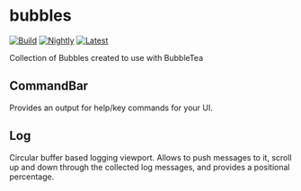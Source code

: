 # bubbles

[![Build](https://github.com/rebay1982/bubbles/actions/workflows/go.yml/badge.svg)](https://github.com/rebay1982/bubbles/actions/workflows/go.yml)
[![Nightly](https://github.com/rebay1982/bubbles/actions/workflows/nightly.yml/badge.svg)](https://github.com/rebay1982/bubbles/actions/workflows/nightly.yml)
[![Latest](https://github.com/rebay1982/bubbles/actions/workflows/go.yml/badge.svg?event=release)](https://github.com/rebay1982/bubbles/actions/workflows/go.yml)

Collection of Bubbles created to use with BubbleTea

## CommandBar

Provides an output for help/key commands for your UI.

## Log

Circular buffer based logging viewport. Allows to push messages to it, scroll up and down through the collected log
messages, and provides a positional percentage.
